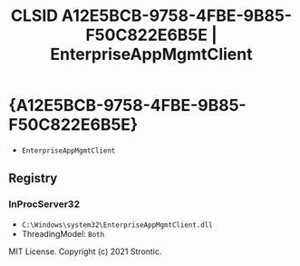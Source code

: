 ﻿---
title: "CLSID A12E5BCB-9758-4FBE-9B85-F50C822E6B5E | EnterpriseAppMgmtClient"
excerpt: What is COM-Object CLSID A12E5BCB-9758-4FBE-9B85-F50C822E6B5E?
---

# {A12E5BCB-9758-4FBE-9B85-F50C822E6B5E}

* `EnterpriseAppMgmtClient`

## Registry


### InProcServer32

* `C:\Windows\system32\EnterpriseAppMgmtClient.dll`
* ThreadingModel: `Both`

MIT License. Copyright (c) 2021 Strontic.


